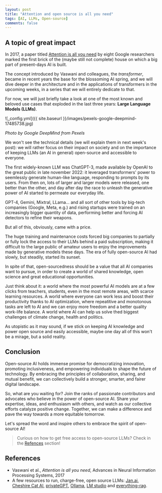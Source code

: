 ```yaml
---
layout: post
title: "Attention and open source is all you need"
tags: [AI, LLMs, Open-source]
comments: false
---
```


## A topic of great impact

In 2017, a paper titled [Attention is all you need](https://papers.nips.cc/paper_files/paper/2017/hash/3f5ee243547dee91fbd053c1c4a845aa-Abstract.html) by eight Google researchers marked the first brick of the (maybe still not complete) house on which a big part of present-days AI is built. 

The concept introduced by Vaswani and colleagues, the _transformer_, became in recent years the base for the blossoming AI spring, and we will dive deeper in the architecture and in the applications of transformers in the upcoming weeks, in a series that we will entirely dedicate to that.

For now, we will just briefly take a look at one of the most known and beloved use cases that exploded in the last three years: **Large Language Models (LLMs)**.

![_config.yml]({{ site.baseurl }}/images/pexels-google-deepmind-17485738.jpg)

_Photo by Google DeepMind from Pexels_

We won't see the technical details (we will explain them in next week's post): we will rather focus on their impact on society and on the importance of keeping LLMs (an AI in general) open-source and accessible to everyone.

The first widely-known LLM was ChatGPT-3, made available by OpenAI to the great public in late november 2022: it leveraged transformers' power to seemlessly generate human-like language, responding to prompts by its users. From then on, lots of larger and larger models were released, one better than the other, and day after day the race to unleash the generative power of AI started to permeate our everyday life.

GPT-4, Gemini, Mixtral, LLama... and all sort of other tools by big-tech companies (Google, Meta, e.g.) and rising startups were trained on an increasingly bigger quantity of data, performing better and forcing AI detectors to refine their weapons.

But all of this, obviously, came with a price.

The huge training and maintenance costs forced big companies to partially or fully lock the access to their LLMs behind a paid subscription, making it difficult to the large public of amateur users to enjoy the improvements made by generative models these days. The era of fully open-source AI had slowly, but steadily, started its sunset.

In spite of that, open-sourcedness should be a value that all AI companies want to pursue, in order to create a world of shared knowledge, open science and great educational opportunities.

Just think about it: a world where the most powerful AI models are at a few clicks from teachers, students, even in the most remote areas, with scarce learning resources. A world where everyone can work less and boost their productivity thanks to AI optimization, where repeatitive and monotonous tasks are left to AI and we can enjoy more freedom and a better quality work-life balance. A world where AI can help us solve thed biggest challenges of climate change, health and politics. 

As utopistic as it may sound, if we stick on keeping AI knowledge and power open source and easily accessible, maybe one day all of this won't be a mirage, but a solid reality.

## Conclusion

Open-source AI holds immense promise for democratizing innovation, promoting inclusiveness, and empowering individuals to shape the future of technology. By embracing the principles of collaboration, sharing, and mutual benefit, we can collectively build a stronger, smarter, and fairer digital landscape.

So, what are you waiting for? Join the ranks of passionate contributors and advocates who believe in the power of open-source AI. Share your expertise, ideas, and enthusiasm with others, and watch as our collective efforts catalyze positive change. Together, we can make a difference and pave the way towards a more equitable tomorrow.

Let's spread the word and inspire others to embrace the spirit of open-source AI!

> Curious on how to get free access to open-source LLMs? Check in the [Refences](#references) section!

## References

- Vaswani et al., _Attention is all you need_, Advances in Neural Information Processing Systems, 2017
- A few resources to run, charge-free, open source LLMs: [Jan.ai](https://jan.ai/), [Cheshire Cat AI](https://cheshire-cat-ai.github.io/docs/), [privateGPT](https://docs.privategpt.dev/overview/welcome/introduction), [Ollama](https://ollama.com/), [LM studio](https://lmstudio.ai/) and [everything-rag](https://astrabert.github.io/everything-rag/).
